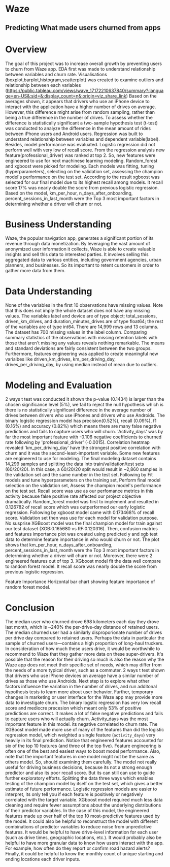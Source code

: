 # Waze
## Predicting What made users churned from apps

# Overview
The goal of this project was to  increase overall growth by preventing users to churn from Waze app. EDA first was made to understand relationship between variables and churn rate. Visualisations (boxplot,barplot,histogram,scatterplot) was created to examine outliers and relationship between each variables (https://public.tableau.com/views/wave_17172210637840/summary?:language=en-US&:sid=&:display_count=n&:origin=viz_share_link) Based on the averages shown, it appears that drivers who use an iPhone device to interact with the application have a higher number of drives on average. However, this difference might arise from random sampling, rather than being a true difference in the number of drives. To assess whether the difference is statistically significant a two-sample hypothesis test (t-test) was conducted to analyze the difference in the mean amount of rides between iPhone users and Android users. Regression was built to understand relationship between variables and dependent variable(label). Besides, model performance was evaluated. Logistic regression did not perform well with very low of recall score. From the regression analysis new feature(professional_driver) was ranked at top 2. So, new features were engineered to use for next machinese learning modeling. Random_forest and xgboost were picked for modeling. Each models was fitting, tuning (hyperparameters), selecting on the validation set, assessing the champion model's performance on the test set. According to the result xgboost was selected for our final model due to its highest recall among models. It recall score 17% was nearly double the score from previous logistic regression. Based on the model, km_per_hour, n_days_after_onboarding, percent_sessions_in_last_month were the Top 3 most important factors in determining whether a driver will churn or not. 


# Business Understanding
Waze, the popular navigation app, generates a significant portion of its revenue through data monetization. By leveraging the vast amount of anonymized user information it collects, Waze is able to create valuable insights and sell this data to interested parties. It involves selling this aggregated data to various entities, including government agencies, urban planners, and businesses. So its important to retent customers in order to gather more data from them.

# Data Understanding
None of the variables in the first 10 observations have missing values. Note that this does not imply the whole dataset does not have any missing values. The variables label and device are of type object; total_sessions, driven_km_drives, and duration_minutes_drives are of type float64; the rest of the variables are of type int64. There are 14,999 rows and 13 columns. The dataset has 700 missing values in the label column. Comparing summary statistics of the observations with missing retention labels with those that aren't missing any values reveals nothing remarkable. The means and standard deviations are fairly consistent between the two groups. Furthermore, features engineering was applied to create meaningful new varialbes like driven_km_drives, km_per_driving_day, drives_per_driving_day, by using median instead of mean due to outliers.

# Modeling and Evaluation
2 ways t test was conducted it shown the p-value (0.1434) is larger than the chosen significance level (5%), we fail to reject the null hypothesis which is there is no statistically significant difference in the average number of drives between drivers who use iPhones and drivers who use Androids. The binary logistic regression model has precision(0.52%), recall (0.09%), f1 (0.16%) and accuracy (0.82%) which means there are many false negative predictions and fails to capture users who will churn. 'Activity_days' was by far the most important feature with -0.106 negative coefficients to churned rate following by 'professional_driver' (-0.0015). Correlation heatmap revealed 'km_per_driving_day' have the strongest positive correlation with churn and it was the second-least-important variable. Some new features are engineered to use for modeling. The final modeling dataset contains 14,299 samples and splitting the data into train/validation/test sets (60/20/20). In this case, a 60/20/20 split would result in \~2,860 samples in the validation set and the same number in the test set. Following by Fit models and tune hyperparameters on the training set, Perform final model selection on the validation set, Assess the champion model's performance on the test set. Recall score was use as our perfomance metrics in this activity because false positive rate affected our project objective dramatically. Random_forest model was first to implement and resulted in 0.126782	of recall score which was outperformed our early logistic regression. Following by xgboost model came with 0.173468% of recall score. Validation set then was use for each model for validation purpose. No susprise XGBoost model was the final champion model for train against our test dataset (XGB:0.165680 vs RF:0.120316). Then, confusion matrics and features importance plot was created using predicted y and xgb test data to determine feature importance in who would churn or not. The plot shows that km_per_hour, n_days_after_onboarding, percent_sessions_in_last_month were the Top 3 most important factors in determining whether a driver will churn or not. Moreover, there were 2 engineered features out of top 3. XGboost model fit the data well compare to random forest model. It recall score was nearly double the score from previous logistic regression. 

Feature Importance Horizontal bar chart showing feature importance of random forest model.

# Conclusion
The median user who churned drove 698 kilometers each day they drove last month, which is ~240% the per-drive-day distance of retained users. The median churned user had a similarly disproporionate number of drives per drive day compared to retained users.
Perhaps the data in particular the sample of churned users—contains a high proportion of long-haul truckers.
In consideration of how much these users drive, it would be worthwhile to recommend to Waze that they gather more data on these super-drivers. It's possible that the reason for their driving so much is also the reason why the Waze app does not meet their specific set of needs, which may differ from the needs of a more typical driver, such as a commuter.
2 ways t test shown that drivers who use iPhone devices on average have a similar number of drives as those who use Androids. Next step is to explore what other factors influence the variation in the number of drives, and run additonal hypothesis tests to learn more about user behavior. Further, temporary changes in marketing or user interface for the Waze app may provide more data to investigate churn. The binary logstic regression has very low recall score and mediocre precesion which meant only 53% of positive predictions are correct. It makes a lot of false negative predictions and fails to capture users who will actually churn. Activity_days was the most important feature in this model. its negative correlated to churn rate. The XGBoost model made more use of many of the features than did the logistic regression model, which weighted a single feature (`activity_days`) very heavily in its final prediction. Notice that engineered features accounted for six of the top 10 features (and three of the top five). Feature engineering is often one of the best and easiest ways to boost model performance. Also, note that the important features in one model might not be the same as others model. So, should examining them carefully. The model not really useful for driving business decisions, because its not a strong enough predictor and also its poor recall score. But its can still can use to guide further exploratory efforts. Splitting the data three ways which enables testing of the champion model by itself on the test set, which gives a better estimate of future performance. Logistic regression models are easier to interpret, its only tell you if each feature is positively or negatively correlated with the target variable. XGboost model required much less data cleaning and require fewer assumptions about the underlying distributions of their predictor variables. In the case of this model, the engineered features made up over half of the top 10 most-predictive features used by the model. It could also be helpful to reconstruct the model with different combinations of predictor variables to reduce noise from unpredictive features. It would be helpful to have drive-level information for each user (such as drive times, geographic locations, etc.). It would probably also be helpful to have more granular data to know how users interact with the app. For example, how often do they report or confirm road hazard alerts? Finally, it could be helpful to know the monthly count of unique starting and ending locations each driver inputs.
